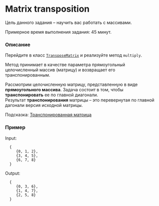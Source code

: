 # Matrix transposition

Цель данного задания – научить вас работать с массивами.

Примерное время выполнения задания: 45 минут.

### Описание
Перейдите в класс [`TransposeMatrix`](src/main/java/com/project/rd/autotasks/matrices/TransposeMatrix.java)
и реализуйте метод `multiply`. 

Метод принимает в качестве параметра прямоугольный целочисленный массив (матрицу) и возвращает его транспонированным.

Рассмотрим целочисленную матрицу, представленную в виде  **прямоугольного массива**. 
Задача состоит в том, чтобы **транспонировать** ее по главной диагонали.  
Результат **транспонирования** матрицы – это перевернутая по главной дагонали версия исходной матрицы. 

Подсказка: [Транспонированная матрица](https://ru.wikipedia.org/wiki/Транспонированная_матрица)

### Пример
Input:  

      {
         {0, 1, 2}, 
         {3, 4, 5}, 
         {6, 7, 8}
      }

Output: 
 
      {
         {0, 3, 6}, 
         {1, 4, 7}, 
         {2, 5, 8}
      }


